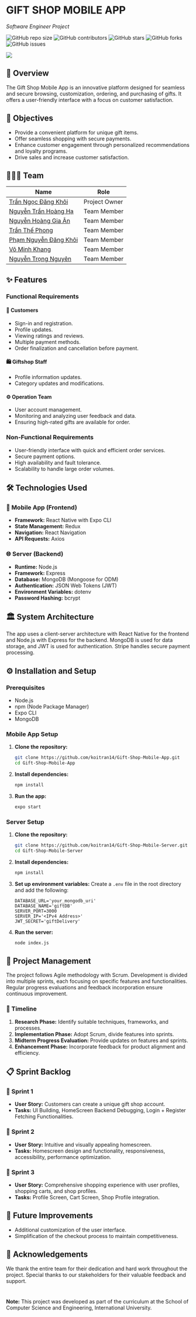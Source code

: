 
# GIFT SHOP MOBILE APP
_Software Engineer Project_


![GitHub repo size](https://img.shields.io/github/repo-size/koitran14/Gift-Shop-Mobile-App)
![GitHub contributors](https://img.shields.io/github/contributors/koitran14/Gift-Shop-Mobile-App)
![GitHub stars](https://img.shields.io/github/stars/koitran14/Gift-Shop-Mobile-App?style=social)
![GitHub forks](https://img.shields.io/github/forks/koitran14/Gift-Shop-Mobile-App?style=social)
![GitHub issues](https://img.shields.io/github/issues/koitran14/Gift-Shop-Mobile-App)

![](/thumbnail.png)

## 📜 Overview
The Gift Shop Mobile App is an innovative platform designed for seamless and secure browsing, customization, ordering, and purchasing of gifts. It offers a user-friendly interface with a focus on customer satisfaction.

## 🎯 Objectives
- Provide a convenient platform for unique gift items.
- Offer seamless shopping with secure payments.
- Enhance customer engagement through personalized recommendations and loyalty programs.
- Drive sales and increase customer satisfaction.

## 🧑‍🤝‍🧑 Team

| Name                                                                 | Role           |
|----------------------------------------------------------------------|----------------|
| [Trần Ngọc Đăng Khôi](https://github.com/koitran14)                  | Project Owner  |
| [Nguyễn Trần Hoàng Hạ](https://github.com/hahoang03)         | Team Member    |
| [Nguyễn Hoàng Gia Ân](https://github.com/annguyen0512)           | Team Member    |
| [Trần Thế Phong](https://github.com/ChaoZiK)                    | Team Member    |
| [Phạm Nguyễn Đăng Khôi](https://github.com/dangkhoi3107)       | Team Member    |
| [Võ Minh Khang](https://github.com/leaser019)                      | Team Member    |
| [Nguyễn Trọng Nguyên](https://github.com/JetBlack219)          | Team Member    |

## ✨ Features
### Functional Requirements
#### 👤 Customers
- Sign-in and registration.
- Profile updates.
- Viewing ratings and reviews.
- Multiple payment methods.
- Order finalization and cancellation before payment.

#### 🛍️ Giftshop Staff
- Profile information updates.
- Category updates and modifications.

#### ⚙️ Operation Team
- User account management.
- Monitoring and analyzing user feedback and data.
- Ensuring high-rated gifts are available for order.

### Non-Functional Requirements
- User-friendly interface with quick and efficient order services.
- Secure payment options.
- High availability and fault tolerance.
- Scalability to handle large order volumes.

## 🛠️ Technologies Used
### 📱 Mobile App (Frontend)
- **Framework:** React Native with Expo CLI
- **State Management:** Redux
- **Navigation:** React Navigation
- **API Requests:** Axios

### 🌐 Server (Backend)
- **Runtime:** Node.js
- **Framework:** Express
- **Database:** MongoDB (Mongoose for ODM)
- **Authentication:** JSON Web Tokens (JWT)
- **Environment Variables:** dotenv
- **Password Hashing:** bcrypt

## 🏛️ System Architecture
The app uses a client-server architecture with React Native for the frontend and Node.js with Express for the backend. MongoDB is used for data storage, and JWT is used for authentication. Stripe handles secure payment processing.

## ⚙️ Installation and Setup

### Prerequisites
- Node.js
- npm (Node Package Manager)
- Expo CLI
- MongoDB

### Mobile App Setup
1. **Clone the repository:**
   ```bash
   git clone https://github.com/koitran14/Gift-Shop-Mobile-App.git
   cd Gift-Shop-Mobile-App
   ```

2. **Install dependencies:**
   ```bash
   npm install
   ```

3. **Run the app:**
   ```bash
   expo start
   ```

### Server Setup
1. **Clone the repository:**
   ```bash
   git clone https://github.com/koitran14/Gift-Shop-Mobile-Server.git
   cd Gift-Shop-Mobile-Server
   ```

2. **Install dependencies:**
   ```bash
   npm install
   ```

3. **Set up environment variables:**
   Create a `.env` file in the root directory and add the following:
   ```
   DATABASE_URL='your_mongodb_uri'
   DATABASE_NAME='giftDB'
   SERVER_PORT=3000
   SERVER_IP='<IPv4 Address>'
   JWT_SECRET='giftDelivery'
   ```

4. **Run the server:**
   ```bash
   node index.js
   ```

## 📅 Project Management
The project follows Agile methodology with Scrum. Development is divided into multiple sprints, each focusing on specific features and functionalities. Regular progress evaluations and feedback incorporation ensure continuous improvement.

### 📅 Timeline
1. **Research Phase:** Identify suitable techniques, frameworks, and processes.
2. **Implementation Phase:** Adopt Scrum, divide features into sprints.
3. **Midterm Progress Evaluation:** Provide updates on features and sprints.
4. **Enhancement Phase:** Incorporate feedback for product alignment and efficiency.

## 📋 Sprint Backlog
### 🏃 Sprint 1
- **User Story:** Customers can create a unique gift shop account.
- **Tasks:** UI Building, HomeScreen Backend Debugging, Login + Register Fetching Functionalities.

### 🏃 Sprint 2
- **User Story:** Intuitive and visually appealing homescreen.
- **Tasks:** Homescreen design and functionality, responsiveness, accessibility, performance optimization.

### 🏃 Sprint 3
- **User Story:** Comprehensive shopping experience with user profiles, shopping carts, and shop profiles.
- **Tasks:** Profile Screen, Cart Screen, Shop Profile integration.

## 🚀 Future Improvements
- Additional customization of the user interface.
- Simplification of the checkout process to maintain competitiveness.

## 🙏 Acknowledgements
We thank the entire team for their dedication and hard work throughout the project. Special thanks to our stakeholders for their valuable feedback and support.

#
**Note:** This project was developed as part of the curriculum at the School of Computer Science and Engineering, International University.
